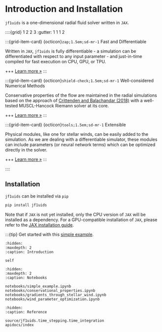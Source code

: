 # Introduction and Installation

`jf1uids` is a one-dimensional radial fluid solver written in `JAX`.


::::{grid} 1 2 2 3
:gutter: 1 1 1 2

:::{grid-item-card} {octicon}`zap;1.5em;sd-mr-1` Fast and Differentiable

Written in `JAX`, `jf1uids` is fully differentiable - a simulation can be differentiated with respect to any input parameter - and just-in-time compiled for fast execution on CPU, GPU, or TPU.

+++
[Learn more »](notebooks/gradients_through_stellar_wind.ipynb)
:::

:::{grid-item-card} {octicon}`shield-check;1.5em;sd-mr-1` Well-considered Numerical Methods

Conservative properties of the flow are maintained in the radial simulations based on the approach of [Crittenden and Balachandar (2018)](https://doi.org/10.1007/s00193-017-0784-y) with a well-tested MUSCL-Hancock Riemann solver at its core.

+++
[Learn more »](notebooks/conservational_properties.ipynb)
:::

:::{grid-item-card} {octicon}`tools;1.5em;sd-mr-1` Extensible

Physical modules, like one for stellar winds, can be easily added to the simulation. As we 
are dealing with a differentiable simulator, these modules can include parameters (or neural
network terms) which can be optimized directly in the solver.

+++
[Learn more »](notebooks/wind_parameter_optimization.ipynb)
:::

::::

## Installation

`jf1uids` can be installed via `pip`

```bash
pip install jf1uids
```

Note that if `JAX` is not yet installed, only the CPU version of `JAX` will be installed
as a dependency. For a GPU-compatible installation of `JAX`, please refer to the
[JAX installation guide](https://jax.readthedocs.io/en/latest/installation.html).

:::{tip} Get started with this [simple example](notebooks/simple_example.ipynb).

```{toctree}
:hidden:
:maxdepth: 2
:caption: Introduction

self
```

```{toctree}
:hidden:
:maxdepth: 2
:caption: Notebooks

notebooks/simple_example.ipynb
notebooks/conservational_properties.ipynb
notebooks/gradients_through_stellar_wind.ipynb
notebooks/wind_parameter_optimization.ipynb
```

```{toctree}
:hidden:
:caption: Reference

source/jf1uids.time_stepping.time_integration
apidocs/index
```